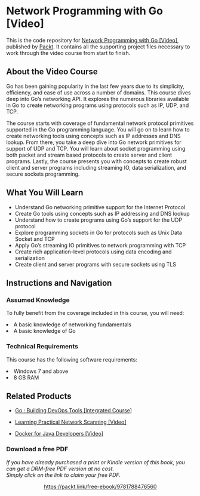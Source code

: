 # Network Programming with Go [Video]
This is the code repository for [Network Programming with Go [Video]](https://www.packtpub.com/networking-and-servers/network-programming-go-video?utm_source=github&utm_medium=repository&utm_campaign=9781788476560), published by [Packt](https://www.packtpub.com/?utm_source=github). It contains all the supporting project files necessary to work through the video course from start to finish.
## About the Video Course
Go has been gaining popularity in the last few years due to its simplicity, efficiency, and ease of use across a number of domains. This course dives deep into Go’s networking API. It explores the numerous libraries available in Go to create networking programs using protocols such as IP, UDP, and TCP.

The course starts with coverage of fundamental network protocol primitives supported in the Go programming language. You will go on to learn how to create networking tools using concepts such as IP addresses and DNS lookup. From there, you take a deep dive into Go network primitives for support of UDP and TCP. You will learn about socket programming using both packet and stream based protocols to create server and client programs. Lastly, the course presents you with concepts to create robust client and server programs including streaming IO, data serialization, and secure sockets programming.

<H2>What You Will Learn</H2>
<DIV class=book-info-will-learn-text>
<UL>
<LI>Understand Go networking primitive support for the Internet Protocol
<LI>Create Go tools using concepts such as IP addressing and DNS lookup
<LI>Understand how to create programs using Go’s support for the UDP protocol
<LI>Explore programming sockets in Go for protocols such as Unix Data Socket and TCP
<LI>Apply Go’s streaming IO primitives to network programming with TCP
<LI>Create rich application-level protocols using data encoding and serialization
<LI>Create client and server programs with secure sockets using TLS </LI></UL></DIV>

## Instructions and Navigation
### Assumed Knowledge
To fully benefit from the coverage included in this course, you will need:<br/>
<LI>A basic knowledge of networking fundamentals 
<LI>A basic knowledge of Go

### Technical Requirements
This course has the following software requirements:<br/>
<LI>Windows 7 and above 
<LI>8 GB RAM

## Related Products
* [Go : Building DevOps Tools [Integrated Course]](https://www.packtpub.com/networking-and-servers/go-building-devops-tools-integrated-course?utm_source=github&utm_medium=repository&utm_campaign=9781788472418)

* [Learning Practical Network Scanning [Video]](https://www.packtpub.com/networking-and-servers/learning-practical-network-scanning-video?utm_source=github&utm_medium=repository&utm_campaign=9781788831741)

* [Docker for Java Developers [Video]](https://www.packtpub.com/virtualization-and-cloud/docker-java-developers-video?utm_source=github&utm_medium=repository&utm_campaign=9781788629492)

### Download a free PDF

 <i>If you have already purchased a print or Kindle version of this book, you can get a DRM-free PDF version at no cost.<br>Simply click on the link to claim your free PDF.</i>
<p align="center"> <a href="https://packt.link/free-ebook/9781788476560">https://packt.link/free-ebook/9781788476560 </a> </p>